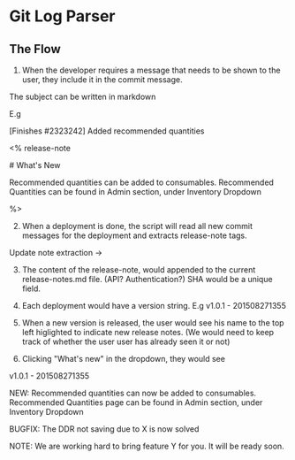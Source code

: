 # Git Log Parser

## The Flow

1. When the developer requires a message that needs to be shown to the user, they include it in the commit message.

The subject can be written in markdown

E.g

[Finishes #2323242] Added recommended quantities

<% release-note

\# What's New

Recommended quantities can be added to consumables. Recommended Quantities
can be found in Admin section, under Inventory Dropdown

%>

2. When a deployment is done, the script will read all new commit messages for the deployment and extracts release-note tags.


Update note extraction ->


3. The content of the release-note, would appended to the current release-notes.md file. (API? Authentication?)
SHA would be a unique field.

4. Each deployment would have a version string.
E.g v1.0.1 - 201508271355

5. When a new version is released, the user would see his name to the top left higlighted to indicate new release notes.
(We would need to keep track of whether the user user has already seen it or not)

6. Clicking "What's new" in the dropdown, they would see

v1.0.1 - 201508271355

NEW: Recommended quantities can now be added to consumables. Recommended Quantities page
can be found in Admin section, under Inventory Dropdown

BUGFIX: The DDR not saving due to X is now solved

NOTE: We are working hard to bring feature Y for you. It will be ready soon.
